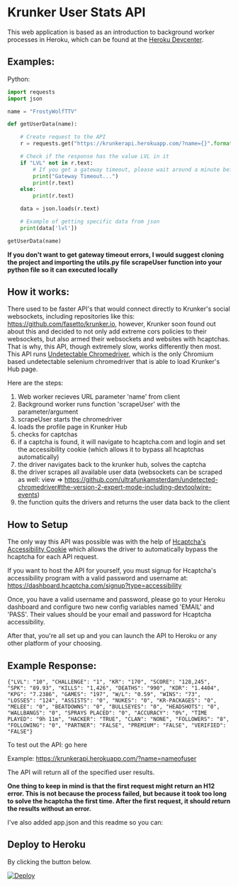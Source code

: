 # Krunker User Stats API
This web application is based as an introduction to background worker processes in Heroku, which can be found at the [Heroku Devcenter](https://devcenter.heroku.com/articles/python-rq).

## Examples:
Python:
```python
import requests
import json

name = "FrostyWolfTTV"

def getUserData(name):

	# Create request to the API
	r = requests.get("https://krunkerapi.herokuapp.com/?name={}".format(name))

	# Check if the response has the value LVL in it
	if "LVL" not in r.text:
		# If you get a gateway timeout, please wait around a minute before trying again
		print("Gateway Timeout...")
		print(r.text)
	else:
		print(r.text)

	data = json.loads(r.text)

	# Example of getting specific data from json
	print(data['lvl'])

getUserData(name)
```
**If you don't want to get gateway timeout errors, I would suggest cloning the project and importing the utils.py file scrapeUser function into your python file so it can executed locally**

## How it works:
There used to be faster API's that would connect directly to Krunker's social websockets, including repositories like this: https://github.com/fasetto/krunker.io, however, Krunker soon found out about this and decided to not only add extreme cors policies to their websockets, but also armed their websockets and websites with hcaptchas. That is why, this API, though extremely slow, works differently then most. This API runs [Undetectable Chromedriver](https://github.com/ultrafunkamsterdam/undetected-chromedriver), which is the only Chromium based undetectable selenium chromedriver that is able to load Krunker's Hub page.

Here are the steps:

1. Web worker recieves URL parameter 'name' from client
2. Background worker runs function 'scrapeUser' with the parameter/argument
3. scrapeUser starts the chromedriver
4. loads the profile page in Krunker Hub
5. checks for captchas
6. if a captcha is found, it will navigate to hcaptcha.com and login and set the accessibility cookie (which allows it to bypass all hcaptchas automatically)
7. the driver navigates back to the krunker hub, solves the captcha
8. the driver scrapes all available user data (websockets can be scraped as well: view => https://github.com/ultrafunkamsterdam/undetected-chromedriver#the-version-2-expert-mode-including-devtoolwire-events)
9. the function quits the drivers and returns the user data back to the client

## How to Setup
The only way this API was possible was with the help of [Hcaptcha's Accessibility Cookie](https://www.hcaptcha.com/accessibility) which allows the driver to automatically bypass the hcaptcha for each API request.

If you want to host the API for yourself, you must signup for Hcaptcha's accessibility program with a valid password and username at: https://dashboard.hcaptcha.com/signup?type=accessibility

Once, you have a valid username and password, please go to your Heroku dashboard and configure two new config variables named 'EMAIL' and 'PASS'. Their values should be your email and password for Hcaptcha accessibility.

After that, you're all set up and you can launch the API to Heroku or any other platform of your choosing.

## Example Response:

```
{"LVL": "10", "CHALLENGE": "1", "KR": "170", "SCORE": "128,245", "SPK": "89.93", "KILLS": "1,426", "DEATHS": "990", "KDR": "1.4404", "KPG": "7.2386", "GAMES": "197", "W/L": "0.59", "WINS": "73", "LOSSES": "124", "ASSISTS": "0", "NUKES": "0", "KR-PACKAGES": "0", "MELEE": "0", "BEATDOWNS": "0", "BULLSEYES": "0", "HEADSHOTS": "0", "WALLBANGS": "0", "SPRAYS PLACED": "0", "ACCURACY": "0%", "TIME PLAYED": "9h 11m", "HACKER": "TRUE", "CLAN": "NONE", "FOLLOWERS": "8", "FOLLOWING": "0", "PARTNER": "FALSE", "PREMIUM": "FALSE", "VERIFIED": "FALSE"}
```

To test out the API: go here

Example: https://krunkerapi.herokuapp.com/?name=nameofuser

The API will return all of the specified user results.

**One thing to keep in mind is that the first request might return an H12 error. This is not because the process failed, but because it took too long to solve the hcaptcha the first time. After the first request, it should return the results without an error.**

I've also added app.json and this readme so you can:

## Deploy to Heroku
By clicking the button below.

[![Deploy](https://www.herokucdn.com/deploy/button.svg)](https://heroku.com/deploy)
